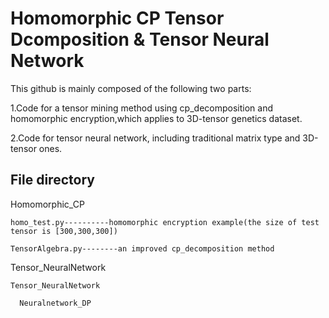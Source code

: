 # Homomorphic CP Tensor Dcomposition & Tensor Neural Network 

This github is mainly composed of the following two parts:

1.Code for a tensor mining method using cp_decomposition and homomorphic encryption,which applies to 3D-tensor genetics dataset.

2.Code for tensor neural network, including traditional matrix type and 3D-tensor ones.

## File directory
  Homomorphic_CP
  
    homo_test.py----------homomorphic encryption example(the size of test tensor is [300,300,300])

    TensorAlgebra.py--------an improved cp_decomposition method

  Tensor_NeuralNetwork
  
    Tensor_NeuralNetwork
    
      Neuralnetwork_DP
    
      
